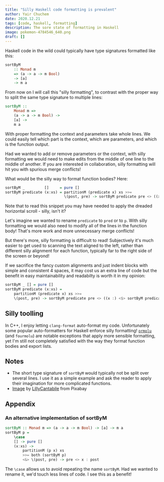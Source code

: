 ```yaml
---
title: "Silly Haskell code formatting is prevalent"
author: Yair Chuchem
date: 2020.12.21
tags: [code, haskell, formatting]
description: The sore state of formatting in Haskell
image: pokemon-4784546_640.png
draft: []
---
```


Haskell code in the wild could typically have type signatures formatted like this:

```Haskell
sortByM
    :: Monad m
    => (a -> a -> m Bool)
    -> [a]
    -> m a
```

From now on I will call this "silly formatting", to contrast with the proper way to split the same type signature to multiple lines:

```Haskell
sortByM ::
    Monad m =>
    (a -> a -> m Bool) ->
    [a] ->
    m a
```

With proper formatting the context and parameters take whole lines. We could easily tell which part is the context, which are parameters, and which is the function output.

Had we wanted to add or remove parameters or the context, with silly formatting we would need to make edits from the middle of one line to the middle of another. If you are interested in collaboration, silly formatting will hit you with spurious merge conflicts!

What would be the silly way to format function bodies? Here:

```Haskell
sortByM _         []     = pure []
sortByM predicate (x:xs) = partitionM (predicate x) xs >>=
                           \(post, pre) -> sortByM predicate pre <> ((x :) <$> sortByM predicate post)
```

Note that to read this snippet you may have needed to apply the dreaded horizontal scroll - silly, isn't it?

Let's imagine we wanted to rename `predicate` to `pred` or to `p`. With silly formatting we would also need to modify all of the lines in the function body! That's more work and more unnecessary merge conflicts!

But there's more, silly formatting is difficult to read! Subjectively it's much easier to get used to scanning the text aligned to the left, rather than different silly alignment for each function, typically far to the right side of the screen or beyond!

If we sacrifice the fancy custom alignments and just indent blocks with simple and consistent 4 spaces,
it may cost us an extra line of code but the benefit in easy maintainability and readabilty is worth it in my opinion:

```Haskell
sortByM _ [] = pure []
sortByM predicate (x:xs) =
    partitionM (predicate x) xs >>=
    \(post, pre) -> sortByM predicate pre <> ((x :) <$> sortByM predicate post)
```

## Silly toolling

In C++, I enjoy letting `clang-format` auto-format my code. Unfortunately some popular auto-formatters for Haskell enforce silly formatting! [`ormolu`](https://github.com/tweag/ormolu) (and `fourmolu`) are notable exceptions that apply more sensible formatting, yet I'm still not completely satisfied with the way they format function bodies and export lists.

## Notes

* The short type signature of `sortByM` would typically not be split over several lines.
  I use it as a simple example and ask the reader to apply their imagination for more complicated functions.
* [Image](https://pixabay.com/illustrations/pokemon-monster-creature-pink-ugly-4784546/) by [LillyCantabile](https://pixabay.com/users/lillycantabile-8561101/?utm_source=link-attribution&utm_medium=referral&utm_campaign=image&utm_content=4784546) from Pixabay

## Appendix

### An alternative implementation of sortByM

```Haskell
sortByM :: Monad m => (a -> a -> m Bool) -> [a] -> m a
sortByM p =
    \case
    [] -> pure []
    (x:xs) ->
        partitionM (p x) xs
        >>= both (sortByM p)
        <&> \(post, pre) -> pre <> x : post
```

The `\case` allows us to avoid repeating the name `sortByM`. Had we wanted to rename it, we'd touch less lines of code. I see this as a benefit!